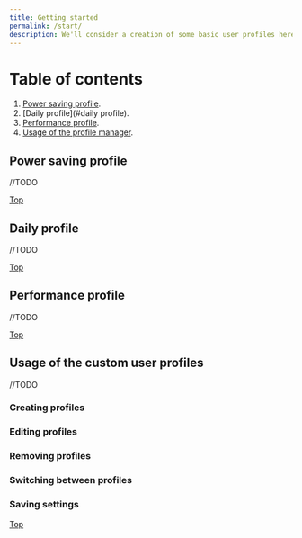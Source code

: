 ```yaml
---
title: Getting started
permalink: /start/
description: We'll consider a creation of some basic user profiles here. Also, we'll learn how to manage user profiles and dig a little into the some aspects of the Linux System.
---
```


# Table of contents
1. [Power saving profile](#power-saving-profile).
1. [Daily profile](#daily profile).
1. [Performance profile](#performance-profile).
1. [Usage of the profile manager](#usage-of-the-custom-user-profiles).

## Power saving profile
//TODO

[Top](#)

## Daily profile
//TODO

[Top](#)

## Performance profile
//TODO

[Top](#)

## Usage of the custom user profiles
//TODO

### Creating profiles

### Editing profiles

### Removing profiles

### Switching between profiles

### Saving settings


[Top](#)
